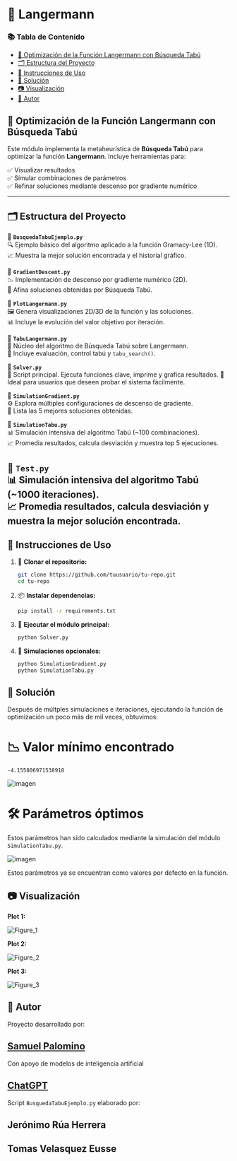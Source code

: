 # 🌌 Langermann

### 📚 Tabla de Contenido

- [🧠 Optimización de la Función Langermann con Búsqueda Tabú](#-optimización-de-la-función-langermann-con-búsqueda-tabú)
- [🗂️ Estructura del Proyecto](#️-estructura-del-proyecto)
- [🧪 Instrucciones de Uso](#-instrucciones-de-uso)
- [🧩 Solución](#-solución)
- [📷 Visualización](#-visualización)
- [👤 Autor](#-autor)

## 🧠 Optimización de la Función Langermann con Búsqueda Tabú

Este módulo implementa la metaheurística de **Búsqueda Tabú** para 
optimizar la función **Langermann**. Incluye herramientas para:

✅ Visualizar resultados  
✅ Simular combinaciones de parámetros  
✅ Refinar soluciones mediante descenso por gradiente numérico

---

## 🗂️ Estructura del Proyecto

📄 **`BusquedaTabuEjemplo.py`**  
🔍 Ejemplo básico del algoritmo aplicado a la función Gramacy-Lee (1D).  
📈 Muestra la mejor solución encontrada y el historial gráfico.

📄 **`GradientDescent.py`**  
📉 Implementación de descenso por gradiente numérico (2D).  
🔬 Afina soluciones obtenidas por Búsqueda Tabú.

📄 **`PlotLangermann.py`**  
🖼️ Genera visualizaciones 2D/3D de la función y las soluciones.  
📊 Incluye la evolución del valor objetivo por iteración.

📄 **`TabuLangermann.py`**  
🧩 Núcleo del algoritmo de Búsqueda Tabú sobre Langermann.  
📌 Incluye evaluación, control tabú y `tabu_search()`.

📄 **`Solver.py`**  
🚀 Script principal. Ejecuta funciones clave, imprime y grafica resultados. 
👥 Ideal para usuarios que deseen probar el sistema fácilmente.

📄 **`SimulationGradient.py`**  
⚙️ Explora múltiples configuraciones de descenso de gradiente.  
🏅 Lista las 5 mejores soluciones obtenidas.

📄 **`SimulationTabu.py`**  
📊 Simulación intensiva del algoritmo Tabú (~100 combinaciones).  
📈 Promedia resultados, calcula desviación y muestra top 5 ejecuciones.

📄 **`Test.py`**  
📊 Simulación intensiva del algoritmo Tabú (~1000 iteraciones).  
📈 Promedia resultados, calcula desviación y muestra la mejor solución encontrada.
---

## 🧪 Instrucciones de Uso

1. 🧬 **Clonar el repositorio:**
   ```bash
   git clone https://github.com/tuusuario/tu-repo.git
   cd tu-repo
2. 📦 **Instalar dependencias:**
   ```bash
   pip install -r requirements.txt
3. 🚀 **Ejecutar el módulo principal:**
   ```bash
   python Solver.py
4. 🧭 **Simulaciones opcionales:**
   ```bash
   python SimulationGradient.py
   python SimulationTabu.py

## 🧩 Solución
Después de múltples simulaciones e iteraciones, ejecutando la función de optimización un poco más de mil veces, obtuvimos:

# 📉 Valor mínimo encontrado

`-4.155806971538918`

![imagen](https://github.com/user-attachments/assets/d7ced9b1-579d-4759-9f9f-ef750d934dee)

# 🛠️ Parámetros óptimos

Estos parámetros han sido calculados mediante la simulación del módulo `SimulationTabu.py`.

![imagen](https://github.com/user-attachments/assets/3ec07e4c-f960-48e9-94e3-da13cc900d70)

Estos parámetros ya se encuentran como valores por defecto en la función.

## 📷 Visualización

**Plot 1:** 

![Figure_1](https://github.com/user-attachments/assets/81992c0e-d053-4036-9c70-fa1f9071698f)

**Plot 2:** 

![Figure_2](https://github.com/user-attachments/assets/917163ea-17fb-4b65-8891-33f51ebc4b0d)

**Plot 3:** 

![Figure_3](https://github.com/user-attachments/assets/760e0112-b4f0-4de3-b697-635a1eca2e44)

## 👤 Autor

Proyecto desarrollado por:
## [Samuel Palomino](https://www.linkedin.com/in/spalominor/)

Con apoyo de modelos de inteligencia artificial
## [ChatGPT](https://chatgpt.com)

Script `BusquedaTabuEjemplo.py` elaborado por:
## Jerónimo Rúa Herrera
## Tomas Velasquez Eusse


